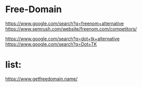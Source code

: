 # Free-Domain
https://www.google.com/search?q=freenom+alternative https://www.semrush.com/website/freenom.com/competitors/

https://www.google.com/search?q=dot+tk+alternative https://www.google.com/search?q=Dot+TK


# list:
https://www.getfreedomain.name/
